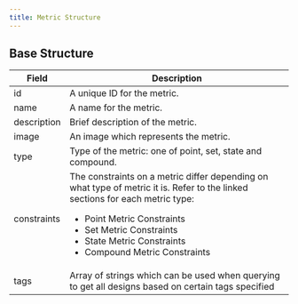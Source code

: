 ```yaml
---
title: Metric Structure
---
```


## Base Structure

|    Field    |    Description    |
|-------------|-------------------|
| id          | A unique ID for the metric. |
| name        | A name for the metric. |
| description | Brief description of the metric.
| image       | An image which represents the metric. |
| type        | Type of the metric: one of point, set, state and compound. |
| constraints | The constraints on a metric differ depending on what type of metric it is. Refer to the linked sections for each metric type:<br/><ul><li>Point Metric Constraints</li><li>Set Metric Constraints</li><li>State Metric Constraints</li><li>Compound Metric Constraints</li></ul> |
| tags        | Array of strings which can be used when querying to get all designs based on certain tags specified |
